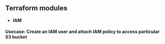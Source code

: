 ## Terraform modules
- **IAM**
#### Usecase: Create an IAM user and attach IAM policy to access particular S3 bucket
